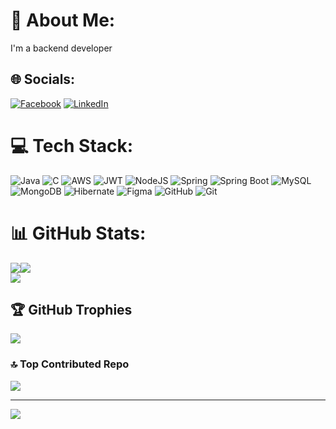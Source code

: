 # 💫 About Me:
I'm a backend developer

## 🌐 Socials:
[![Facebook](https://img.shields.io/badge/Facebook-%231877F2.svg?logo=Facebook&logoColor=white)](https://www.facebook.com/tusry.uong) [![LinkedIn](https://img.shields.io/badge/LinkedIn-%230077B5.svg?logo=linkedin&logoColor=white)](https://www.linkedin.com/in/uongthanhtu/) 

# 💻 Tech Stack:
![Java](https://img.shields.io/badge/java-%23ED8B00.svg?style=for-the-badge&logo=openjdk&logoColor=white) ![C](https://img.shields.io/badge/c-%2300599C.svg?style=for-the-badge&logo=c&logoColor=white) ![AWS](https://img.shields.io/badge/AWS-%23FF9900.svg?style=for-the-badge&logo=amazon-aws&logoColor=white) ![JWT](https://img.shields.io/badge/JWT-black?style=for-the-badge&logo=JSON%20web%20tokens) ![NodeJS](https://img.shields.io/badge/node.js-6DA55F?style=for-the-badge&logo=node.js&logoColor=white) ![Spring](https://img.shields.io/badge/spring-%236DB33F.svg?style=for-the-badge&logo=spring&logoColor=white) ![Spring Boot](https://img.shields.io/badge/springboot-%236DB33F.svg?style=for-the-badge&logo=springboot&logoColor=white) ![MySQL](https://img.shields.io/badge/mysql-4479A1.svg?style=for-the-badge&logo=mysql&logoColor=white) ![MongoDB](https://img.shields.io/badge/MongoDB-%234ea94b.svg?style=for-the-badge&logo=mongodb&logoColor=white) ![Hibernate](https://img.shields.io/badge/Hibernate-59666C?style=for-the-badge&logo=Hibernate&logoColor=white) ![Figma](https://img.shields.io/badge/figma-%23F24E1E.svg?style=for-the-badge&logo=figma&logoColor=white) ![GitHub](https://img.shields.io/badge/github-%23121011.svg?style=for-the-badge&logo=github&logoColor=white) ![Git](https://img.shields.io/badge/git-%23F05033.svg?style=for-the-badge&logo=git&logoColor=white)
# 📊 GitHub Stats:
![](https://github-readme-stats.vercel.app/api?username=uongthanhtu&theme=dark&hide_border=false&include_all_commits=true&count_private=true)![](https://github-readme-stats.vercel.app/api/top-langs/?username=uongthanhtu&theme=dark&hide_border=false&include_all_commits=true&count_private=true&layout=compact&cache_seconds=60)<br/>
![](https://nirzak-streak-stats.vercel.app/?user=uongthanhtu&theme=dark&hide_border=false)<br/>
## 🏆 GitHub Trophies
![](https://github-profile-trophy.vercel.app/?username=uongthanhtu&theme=radical&no-frame=true&no-bg=true&margin-w=4)

### 🔝 Top Contributed Repo
![](https://github-contributor-stats.vercel.app/api?username=uongthanhtu&limit=5&theme=dark&combine_all_yearly_contributions=true)

---
[![](https://visitcount.itsvg.in/api?id=uongthanhtu&icon=0&color=0)](https://visitcount.itsvg.in)

<!-- Proudly created with GPRM ( https://gprm.itsvg.in ) -->
